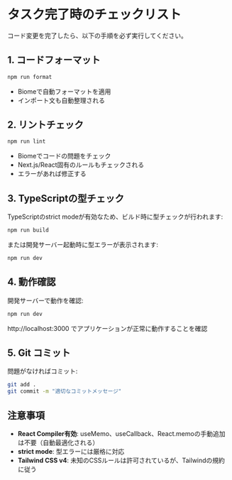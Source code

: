 # タスク完了時のチェックリスト

コード変更を完了したら、以下の手順を必ず実行してください。

## 1. コードフォーマット

```bash
npm run format
```

- Biomeで自動フォーマットを適用
- インポート文も自動整理される

## 2. リントチェック

```bash
npm run lint
```

- Biomeでコードの問題をチェック
- Next.js/React固有のルールもチェックされる
- エラーがあれば修正する

## 3. TypeScriptの型チェック

TypeScriptのstrict modeが有効なため、ビルド時に型チェックが行われます:

```bash
npm run build
```

または開発サーバー起動時に型エラーが表示されます:

```bash
npm run dev
```

## 4. 動作確認

開発サーバーで動作を確認:

```bash
npm run dev
```

http://localhost:3000 でアプリケーションが正常に動作することを確認

## 5. Git コミット

問題がなければコミット:

```bash
git add .
git commit -m "適切なコミットメッセージ"
```

## 注意事項

- **React Compiler有効**: useMemo、useCallback、React.memoの手動追加は不要（自動最適化される）
- **strict mode**: 型エラーには厳格に対応
- **Tailwind CSS v4**: 未知のCSSルールは許可されているが、Tailwindの規約に従う
